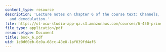```yaml
---
content_type: resource
description: 'Lecture notes on Chapter 6 of the course text: Channels, modulation,
  and demodulation.'
file: https://ol-ocw-studio-app-qa.s3.amazonaws.com/courses/6-450-principles-of-digital-communications-i-fall-2006/1e8d60eb6c0a68cc48e81af039fd4af6_book_6.pdf
file_type: application/pdf
resourcetype: Document
title: book_6.pdf
uid: 1e8d60eb-6c0a-68cc-48e8-1af039fd4af6
---
```

